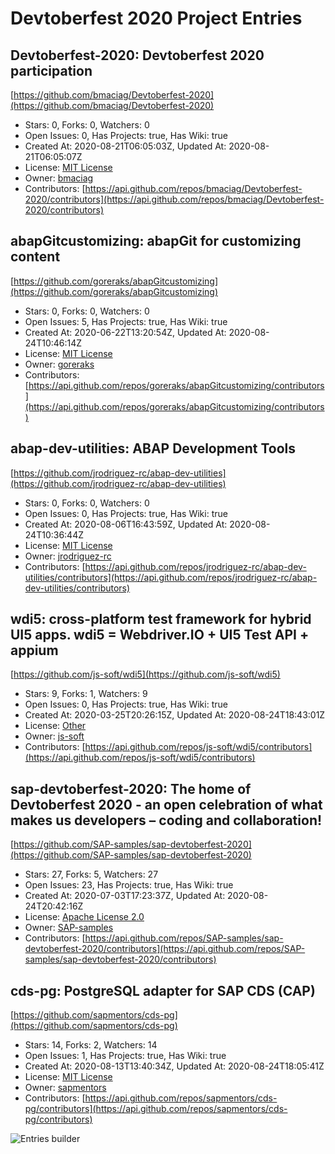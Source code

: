# Devtoberfest 2020 Project Entries

## Devtoberfest-2020: Devtoberfest 2020 participation
[https://github.com/bmaciag/Devtoberfest-2020](https://github.com/bmaciag/Devtoberfest-2020)

* Stars: 0, Forks: 0, Watchers: 0
* Open Issues: 0, Has Projects: true, Has Wiki: true
* Created At: 2020-08-21T06:05:03Z, Updated At: 2020-08-21T06:05:07Z
* License: [MIT License](https://api.github.com/licenses/mit)
* Owner: [bmaciag](https://api.github.com/users/bmaciag)
* Contributors: [https://api.github.com/repos/bmaciag/Devtoberfest-2020/contributors](https://api.github.com/repos/bmaciag/Devtoberfest-2020/contributors)



## abapGitcustomizing: abapGit for customizing content
[https://github.com/goreraks/abapGitcustomizing](https://github.com/goreraks/abapGitcustomizing)

* Stars: 0, Forks: 0, Watchers: 0
* Open Issues: 5, Has Projects: true, Has Wiki: true
* Created At: 2020-06-22T13:20:54Z, Updated At: 2020-08-24T10:46:14Z
* License: [MIT License](https://api.github.com/licenses/mit)
* Owner: [goreraks](https://api.github.com/users/goreraks)
* Contributors: [https://api.github.com/repos/goreraks/abapGitcustomizing/contributors](https://api.github.com/repos/goreraks/abapGitcustomizing/contributors)



## abap-dev-utilities: ABAP Development Tools
[https://github.com/jrodriguez-rc/abap-dev-utilities](https://github.com/jrodriguez-rc/abap-dev-utilities)

* Stars: 0, Forks: 0, Watchers: 0
* Open Issues: 0, Has Projects: true, Has Wiki: true
* Created At: 2020-08-06T16:43:59Z, Updated At: 2020-08-24T10:36:44Z
* License: [MIT License](https://api.github.com/licenses/mit)
* Owner: [jrodriguez-rc](https://api.github.com/users/jrodriguez-rc)
* Contributors: [https://api.github.com/repos/jrodriguez-rc/abap-dev-utilities/contributors](https://api.github.com/repos/jrodriguez-rc/abap-dev-utilities/contributors)



## wdi5: cross-platform test framework for hybrid UI5 apps. wdi5 &#x3D; Webdriver.IO + UI5 Test API + appium
[https://github.com/js-soft/wdi5](https://github.com/js-soft/wdi5)

* Stars: 9, Forks: 1, Watchers: 9
* Open Issues: 0, Has Projects: true, Has Wiki: true
* Created At: 2020-03-25T20:26:15Z, Updated At: 2020-08-24T18:43:01Z
* License: [Other]()
* Owner: [js-soft](https://api.github.com/users/js-soft)
* Contributors: [https://api.github.com/repos/js-soft/wdi5/contributors](https://api.github.com/repos/js-soft/wdi5/contributors)



## sap-devtoberfest-2020: The home of Devtoberfest 2020 - an open celebration of what makes us developers – coding and collaboration! 
[https://github.com/SAP-samples/sap-devtoberfest-2020](https://github.com/SAP-samples/sap-devtoberfest-2020)

* Stars: 27, Forks: 5, Watchers: 27
* Open Issues: 23, Has Projects: true, Has Wiki: true
* Created At: 2020-07-03T17:23:37Z, Updated At: 2020-08-24T20:42:16Z
* License: [Apache License 2.0](https://api.github.com/licenses/apache-2.0)
* Owner: [SAP-samples](https://api.github.com/users/SAP-samples)
* Contributors: [https://api.github.com/repos/SAP-samples/sap-devtoberfest-2020/contributors](https://api.github.com/repos/SAP-samples/sap-devtoberfest-2020/contributors)



## cds-pg: PostgreSQL adapter for SAP CDS (CAP)
[https://github.com/sapmentors/cds-pg](https://github.com/sapmentors/cds-pg)

* Stars: 14, Forks: 2, Watchers: 14
* Open Issues: 1, Has Projects: true, Has Wiki: true
* Created At: 2020-08-13T13:40:34Z, Updated At: 2020-08-24T18:05:41Z
* License: [MIT License](https://api.github.com/licenses/mit)
* Owner: [sapmentors](https://api.github.com/users/sapmentors)
* Contributors: [https://api.github.com/repos/sapmentors/cds-pg/contributors](https://api.github.com/repos/sapmentors/cds-pg/contributors)


![Entries builder](https://github.com/sap-samples/sap-devtoberfest-2020/workflows/Entries%20builder/badge.svg)
